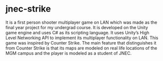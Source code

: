 # jnec-strike

It is a first person shooter multiplayer game on LAN which was made as the final year project for my undergrad course. It is developed on the Unity game engine and uses C# as its scripting language. It uses Unity’s High Level Networking API to implement its multiplayer functionality on LAN. This game was inspired by Counter Strike. The main feature that distinguishes it from Counter Strike is that its maps are modeled on real life locations of the MGM campus and the player is modeled as a student of JNEC.
